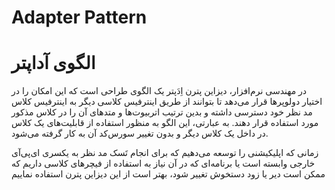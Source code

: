 # Adapter Pattern


# الگوی آداپتر
در مهندسی نرم‌افزار، دیزاین پترن اِدَپتر یک الگوی طراحی است که این امکان را در اختیار دولوپرها قرار می‌دهد تا بتوانند از طریق اینترفیس کلاسی دیگر به اینترفیس کلاس مد نظر خود دسترسی داشته و بدین ترتیب اتربیوت‌ها و متدهای آن را در کلاس مذکور مورد استفاده قرار دهند. به عبارتی، این الگو به منظور استفاده از قابلیت‌های یک کلاس در داخل یک کلاس دیگر و بدون تغییر سورس‌کد آن به کار گرفته می‌شود.

زمانی که اپلیکیشنی را توسعه می‌دهیم که برای انجام تَسک مد نظر به یکسری ای‌پی‌آی خارجی وابسته است یا برنامه‌ای که در آن نیاز به استفاده از فیچرهای کلاسی داریم که ممکن است دیر یا زود دستخوش تغییر شود،‌ بهتر است از این دیزاین پترن استفاده نماییم
